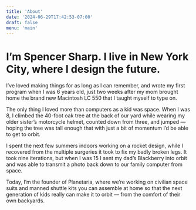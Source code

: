 ```yaml
---
title: 'About'
date: '2024-06-29T17:42:53-07:00'
draft: false
menu: 'main'
---
```


# I’m Spencer Sharp. I live in New York City, where I design the future.

I’ve loved making things for as long as I can remember, and wrote my first program when I was 6 years old, just two weeks after my mom brought home the brand new Macintosh LC 550 that I taught myself to type on.

The only thing I loved more than computers as a kid was space. When I was 8, I climbed the 40-foot oak tree at the back of our yard while wearing my older sister’s motorcycle helmet, counted down from three, and jumped — hoping the tree was tall enough that with just a bit of momentum I’d be able to get to orbit.

I spent the next few summers indoors working on a rocket design, while I recovered from the multiple surgeries it took to fix my badly broken legs. It took nine iterations, but when I was 15 I sent my dad’s Blackberry into orbit and was able to transmit a photo back down to our family computer from space.

Today, I’m the founder of Planetaria, where we’re working on civilian space suits and manned shuttle kits you can assemble at home so that the next generation of kids really can make it to orbit — from the comfort of their own backyards.
